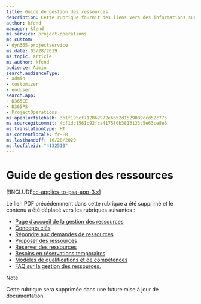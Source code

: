 ```yaml
---
title: Guide de gestion des ressources
description: Cette rubrique fournit des liens vers des informations sur la gestion des ressources dans Project Service Automation
author: kfend
manager: kfend
ms.service: project-operations
ms.custom:
- dyn365-projectservice
ms.date: 03/28/2019
ms.topic: article
ms.author: kfend
audience: Admin
search.audienceType:
- admin
- customizer
- enduser
search.app:
- D365CE
- D365PS
- ProjectOperations
ms.openlocfilehash: 3b1f195cf712862972e6b52d1529089ccd52c775
ms.sourcegitcommit: 4cf1dc1561b92fca4175f0b3813133c5e63ce8e6
ms.translationtype: HT
ms.contentlocale: fr-FR
ms.lasthandoff: 10/28/2020
ms.locfileid: "4132510"
---
```

# <a name="resource-management-guide"></a>Guide de gestion des ressources

[!INCLUDE[cc-applies-to-psa-app-3.x](../../includes/cc-applies-to-psa-app-3x.md)]

Le lien PDF précédemment dans cette rubrique a été supprimé et le contenu a été déplacé vers les rubriques suivantes :

- [Page d’accueil de la gestion des ressources](../resource-management-home-page.md)
- [Concepts clés](../reports-key-concepts.md)
- [Répondre aux demandes de ressources](../resource-management-fulfill-requests.md)
- [Proposer des ressources](../resource-management-propose-resources.md)
- [Réserver des ressources](../resource-management-book-resources-scheduleboard.md)
- [Besoins en réservations temporaires](../resource-management-softbook-requirements.md)
- [Modèles de qualifications et de compétences](../resource-management-skills-proficiency.md)
- [FAQ sur la gestion des ressources.](../resource-management-faq.md)

> [!NOTE]
> Cette rubrique sera supprimée dans une future mise à jour de documentation. 
